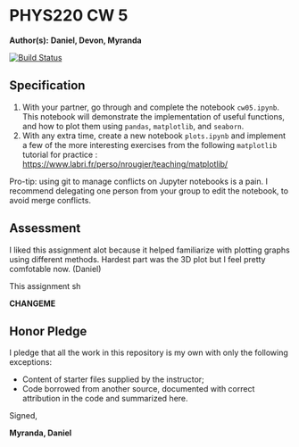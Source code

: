 # PHYS220 CW 5

**Author(s):** **Daniel, Devon, Myranda**

[![Build Status](https://travis-ci.org/chapman-phys220-2017f/cw-05-YOURNAME.svg?branch=master)](https://travis-ci.org/chapman-phys220-2017f/cw-05-YOURNAME)

## Specification

1. With your partner, go through and complete the notebook `cw05.ipynb`. This notebook will demonstrate the implementation of useful functions, and how to plot them using `pandas`, `matplotlib`, and `seaborn`.
1. With any extra time, create a new notebook `plots.ipynb` and implement a few of the more interesting exercises from the following `matplotlib` tutorial for practice : https://www.labri.fr/perso/nrougier/teaching/matplotlib/

Pro-tip: using git to manage conflicts on Jupyter notebooks is a pain. I recommend delegating one person from your group to edit the notebook, to avoid merge conflicts.

## Assessment

I liked this assignment alot because it helped familiarize with plotting graphs using different methods. Hardest part was the 3D plot but I feel pretty comfotable now. (Daniel)

This assignment sh

**CHANGEME**

## Honor Pledge

I pledge that all the work in this repository is my own with only the following exceptions:

* Content of starter files supplied by the instructor;
* Code borrowed from another source, documented with correct attribution in the code and summarized here.

Signed,

**Myranda, Daniel**
